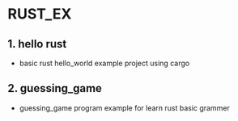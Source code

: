 # RUST_EX

## 1. hello rust
- basic rust hello_world example project using cargo

## 2. guessing_game
- guessing_game program example for learn rust basic grammer